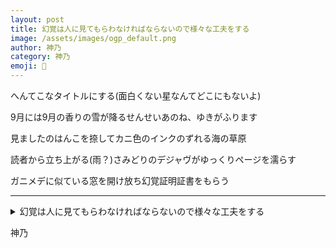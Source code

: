 ```yaml
---
layout: post
title: 幻覚は人に見てもらわなければならないので様々な工夫をする
image: /assets/images/ogp_default.png
author: 神乃
category: 神乃
emoji: 🦀
---
```


<div class="tanka-area"><div class="tanka">
<p>へんてこなタイトルにする(面白くない星なんてどこにもないよ)</p>
<p>9月には9月の香りの雪が降るせんせいあのね、ゆきがふります</p>
<p>見ましたのはんこを捺してカニ色のインクのずれる海の草原</p>
<p>読者から立ち上がる(雨？)さみどりのデジャヴがゆっくりページを濡らす</p>
<p>ガニメデに似ている窓を開け放ち幻覚証明証書をもらう</p></div></div>

---

<details><summary>幻覚は人に見てもらわなければならないので様々な工夫をする</summary>
へんてこなタイトルにする(面白くない星なんてどこにもないよ)<br />
9月には9月の香りの雪が降るせんせいあのね、ゆきがふります<br />
見ましたのはんこを捺してカニ色のインクのずれる海の草原<br />
読者から立ち上がる(雨？)さみどりのデジャヴがゆっくりページを濡らす<br />
ガニメデに似ている窓を開け放ち幻覚証明証書をもらう<br />
<br />
</details>

神乃
